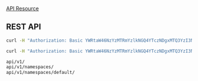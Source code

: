 [API Resource](https://kubernetes.io/docs/reference/generated/kubernetes-api/v1.18/)

## REST API


```bash
curl -H "Authorization: Basic YWRtaW46NzYzMTRmYzlkNGQ4YTczNDgxMTQ3YzI3NWRmODYxODc=" -k https://10.68.15.202:40499

curl -H "Authorization: Basic YWRtaW46NzYzMTRmYzlkNGQ4YTczNDgxMTQ3YzI3NWRmODYxODc=" -k https://10.68.15.202:40499/api/v1/namespaces/
```



```bash
api/v1/
api/v1/namespaces/
api/v1/namespaces/default/
```

